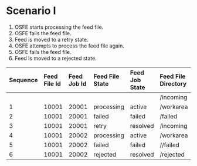 # Scenario I #
  1. OSFE starts processing the feed file.
  1. OSFE fails the feed file.
  1. Feed is moved to a retry state.
  1. OSFE attempts to process the feed file again.
  1. OSFE fails the feed file.
  1. Feed is moved to a rejected state.

| **Sequence** | **Feed File Id** | **Feed Job Id** | **Feed File State** | **Feed Job State** | **Feed File Directory** |
|:-------------|:-----------------|:----------------|:--------------------|:-------------------|:------------------------|
|              |                  |                 |                     |                    | /incoming               |
| 1            | 10001            | 20001           | processing          | active             | /workarea               |
| 2            | 10001            | 20001           | failed              | failed             | /failed                 |
| 3            | 10001            | 20001           | retry               | resolved           | /incoming               |
| 4            | 10001            | 20002           | processing          | active             | /workarea               |
| 5            | 10001            | 20002           | failed              | failed             | //failed                |
| 6            | 10001            | 20002           | rejected            | resolved           | /rejected               |
